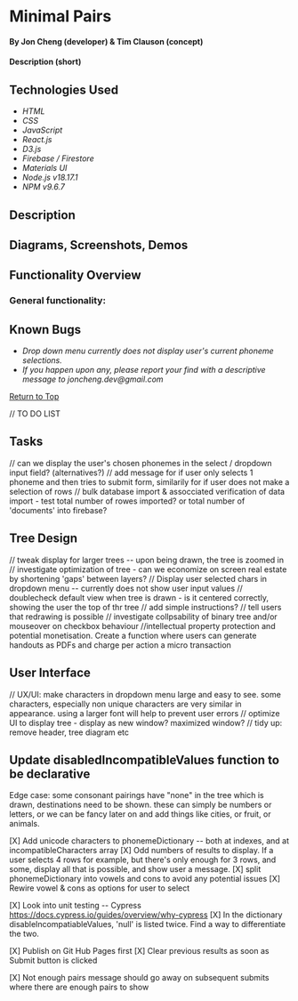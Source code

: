 # Minimal Pairs

#### By Jon Cheng (developer) & Tim Clauson (concept)

#### Description (short)

## Technologies Used

- _HTML_
- _CSS_
- _JavaScript_
- _React.js_
- _D3.js_
- _Firebase / Firestore_
- _Materials UI_
- _Node.js v18.17.1_
- _NPM v9.6.7_

## Description

## Diagrams, Screenshots, Demos

## Functionality Overview

### General functionality:

## Known Bugs

- _Drop down menu currently does not display user's current phoneme selections._
- _If you happen upon any, please report your find with a descriptive message to joncheng.dev@gmail.com_

<a align=left href="#">Return to Top</a>

// TO DO LIST

## Tasks

// can we display the user's chosen phonemes in the select / dropdown input field? (alternatives?)
// add message for if user only selects 1 phoneme and then tries to submit form, similarily for if user does not make a selection of rows
// bulk database import & assocciated verification of data import - test total number of rowes imported? or total number of 'documents' into firebase?

## Tree Design

// tweak display for larger trees -- upon being drawn, the tree is zoomed in
// investigate optimization of tree - can we economize on screen real estate by shortening 'gaps' between layers?
// Display user selected chars in dropdown menu -- currently does not show user input values
// doublecheck default view when tree is drawn - is it centered correctly, showing the user the top of thr tree
// add simple instructions? // tell users that redrawing is possible
// investigate collpsability of binary tree and/or mouseover on checkbox behaviour
//intellectual property protection and potential monetisation. Create a function where users can generate handouts as PDFs and charge per action a micro transaction

## User Interface

// UX/UI: make characters in dropdown menu large and easy to see. some characters, especially non unique characters are very similar in appearance. using a larger font will help to prevent user errors
// optimize UI to display tree - display as new window? maximized window?
// tidy up: remove header, tree diagram etc

## Update disabledIncompatibleValues function to be declarative

Edge case: some consonant pairings have "none"
in the tree which is drawn, destinations need to be shown. these can simply be numbers or letters, or we can be fancy later on and add things like cities, or fruit, or animals.

[X] Add unicode characters to phonemeDictionary -- both at indexes, and at incompatibleCharacters array
[X] Odd numbers of results to display. If a user selects 4 rows for example, but there's only enough for 3 rows, and some, display all that is possible, and show user a message.
[X] split phonemeDictionary into vowels and cons to avoid any potential issues
[X] Rewire vowel & cons as options for user to select

[X] Look into unit testing -- Cypress https://docs.cypress.io/guides/overview/why-cypress
[X] In the dictionary disableIncompatiableValues, 'null' is listed twice. Find a way to differentiate the two.

[X] Publish on Git Hub Pages first
[X] Clear previous results as soon as Submit button is clicked

[X] Not enough pairs message should go away on subsequent submits where there are enough pairs to show
